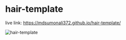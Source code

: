 # hair-template
live link: https://mdsumonali372.github.io/hair-template/


![hair-template](https://user-images.githubusercontent.com/69789708/161245019-4c7523ca-c43d-4213-856c-0a6580f6aa9a.png)

